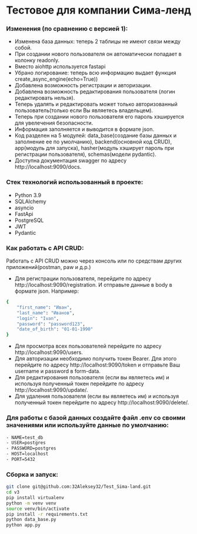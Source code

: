 
# Тестовое для компании Сима-ленд

### Изменения (по сравнению с версией 1):
 - Изменена база данных: теперь 2 таблицы не имеют связи между собой. 
 - При создании нового пользователя он автоматически попадает в колонку readonly.
 - Вместо aiohttp используется fastapi
 - Убрано логирование: теперь всю информацию выдает функция create_async_engine(echo=True))
 - Добавлена возможность регистрации и авторизации. 
 - Добавлена возможность редактирования пользователя (логин редактировать нельзя).
 - Теперь удалять и редактировать может только авторизованный пользователь(только если Вы являетесь владельцем).
 - Теперь при создании нового пользователя его пароль хэшируется для увелечения безопасности. 
 - Информация заполняется и выводится в формате json.
 - Код разделен на 5 модулей: data_base(создание базы данных и заполнение ее по умолчанию), backend(основной код CRUD),
app(модуль для запуска), hasher(модуль хэширует пароль при регистрации пользователя), schemas(модели pydantic).
 - Доступна документация swagger по адресу http://localhost:9090/docs.

### Стек технологий использованный в проекте:
- Python 3.9
- SQLAlchemy
- asyncio
- FastApi
- PostgreSQL
- JWT
- Pydantic

### Как работать с API CRUD:
Работать с API CRUD можно через консоль или по средствам других приложений(postman, paw и д.р.)

- Для регистрации пользователя, перейдите по адресу http://localhost:9090/registration.
И отправьте данные в body в формате json. Например:
```bash
{
    "first_name": "Иван",
    "last_name": "Иванов",
    "login": "Ivan",
    "password": "password123",
    "date_of_birth": "01-01-1990"
}
```

 - Для просмотра всех пользователей перейдите по адресу http://localhost:9090/users.
 - Для авторизации необходимо получить токен Bearer. Для этого перейдите по адресу http://localhost:9090/token
и отправьте Ваш username и password в form-data.
 - Для редактирования пользователя (если вы являетесь им) и используя полученный токен 
перейдите по адресу http://localhost:9090/update/<id>.
 - Для удаления пользователя (если вы являетесь им) и используя полученный токен 
перейдите по адресу http://localhost:9090/delete/<id>.

### Для работы с базой данных создайте файл .env со своими значениями или используйте данные по умолчанию:
  ```bash
  - NAME=test_db
  - USER=postgres
  - PASSWORD=postgres
  - HOST=localhost
  - PORT=5432
  ```

### Сборка и запуск:
```bash
git clone git@github.com:32Aleksey32/Test_Sima-land.git
cd v3
pip install virtualenv
python -m venv venv
source venv/bin/activate
pip install -r requirements.txt
python data_base.py
python app.py
```

